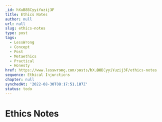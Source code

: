```yaml
---
_id: hXuB8BCyyiYuzij3F
title: Ethics Notes
author: null
url: null
slug: ethics-notes
type: post
tags:
  - LessWrong
  - Concept
  - Post
  - Metaethics
  - Practical
  - Honesty
href: https://www.lesswrong.com/posts/hXuB8BCyyiYuzij3F/ethics-notes
sequence: Ethical Injunctions
chapter: null
synchedAt: '2022-08-30T08:17:51.187Z'
status: todo
---
```


# Ethics Notes
